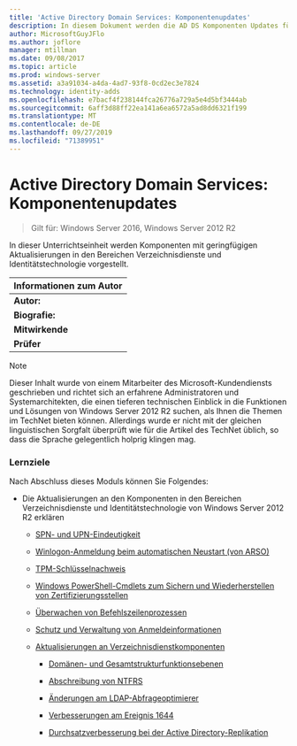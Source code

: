 ```yaml
---
title: 'Active Directory Domain Services: Komponentenupdates'
description: In diesem Dokument werden die AD DS Komponenten Updates für Windows Server 2012 R2 erläutert.
author: MicrosoftGuyJFlo
ms.author: joflore
manager: mtillman
ms.date: 09/08/2017
ms.topic: article
ms.prod: windows-server
ms.assetid: a3a91034-a4da-4ad7-93f8-0cd2ec3e7824
ms.technology: identity-adds
ms.openlocfilehash: e7bacf4f238144fca26776a729a5e4d5bf3444ab
ms.sourcegitcommit: 6aff3d88ff22ea141a6ea6572a5ad8dd6321f199
ms.translationtype: MT
ms.contentlocale: de-DE
ms.lasthandoff: 09/27/2019
ms.locfileid: "71389951"
---
```

# <a name="active-directory-domain-services-component-updates"></a>Active Directory Domain Services: Komponentenupdates

>Gilt für: Windows Server 2016, Windows Server 2012 R2

In dieser Unterrichtseinheit werden Komponenten mit geringfügigen Aktualisierungen in den Bereichen Verzeichnisdienste und Identitätstechnologie vorgestellt.  


| Informationen zum Autor |
|------------------|
|   **Autor:**    |
|     **Biografie:**     |
| **Mitwirkende** |
|  **Prüfer**   |

> [!NOTE]  
> Dieser Inhalt wurde von einem Mitarbeiter des Microsoft-Kundendiensts geschrieben und richtet sich an erfahrene Administratoren und Systemarchitekten, die einen tieferen technischen Einblick in die Funktionen und Lösungen von Windows Server 2012 R2 suchen, als Ihnen die Themen im TechNet bieten können. Allerdings wurde er nicht mit der gleichen linguistischen Sorgfalt überprüft wie für die Artikel des TechNet üblich, so dass die Sprache gelegentlich holprig klingen mag.  

### <a name="what-you-will-learn"></a>Lernziele  
Nach Abschluss dieses Moduls können Sie Folgendes:  

-   Die Aktualisierungen an den Komponenten in den Bereichen Verzeichnisdienste und Identitätstechnologie von Windows Server 2012 R2 erklären  

    -   [SPN- und UPN-Eindeutigkeit](../../../ad-ds/manage/component-updates/SPN-and-UPN-uniqueness.md)  

    -   [Winlogon-Anmeldung beim automatischen Neustart &#40;von ARSO&#41;](../../../ad-ds/manage/component-updates/Winlogon-Automatic-Restart-Sign-On--ARSO-.md)  

    -   [TPM-Schlüsselnachweis](../../../ad-ds/manage/component-updates/TPM-Key-Attestation.md)  

    -   [Windows PowerShell-Cmdlets zum Sichern und Wiederherstellen von Zertifizierungsstellen](../../../ad-ds/manage/component-updates/CA-Backup-and-Restore-Windows-PowerShell-cmdlets.md)  

    -   [Überwachen von Befehlszeilenprozessen](../../../ad-ds/manage/component-updates/Command-line-process-auditing.md)  

    -   [Schutz und Verwaltung von Anmeldeinformationen](https://technet.microsoft.com/library/dn408190.aspx)  

    -   [Aktualisierungen an Verzeichnisdienstkomponenten](../../../ad-ds/manage/component-updates/Directory-Services-component-updates.md)  

        -   [Domänen- und Gesamtstrukturfunktionsebenen](../../../ad-ds/manage/component-updates/../../../ad-ds/manage/component-updates/Directory-Services-component-updates.md#BKMK_FL)  

        -   [Abschreibung von NTFRS](../../../ad-ds/manage/component-updates/Directory-Services-component-updates.md#BKMK_NTFRS)  

        -   [Änderungen am LDAP-Abfrageoptimierer](../../../ad-ds/manage/component-updates/../../../ad-ds/manage/component-updates/Directory-Services-component-updates.md#BKMK_LDAPQuery)  

        -   [Verbesserungen am Ereignis 1644](../../../ad-ds/manage/component-updates/Directory-Services-component-updates.md#BKMK_1644)  

        -   [Durchsatzverbesserung bei der Active Directory-Replikation](../../../ad-ds/manage/component-updates/../../../ad-ds/manage/component-updates/Directory-Services-component-updates.md#BKMK_ADRepl)  



